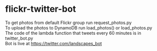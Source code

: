 # flickr-twitter-bot <br/>
To get photos from default Flickr group run request_photos.py <br/>
To upload the photos to DynamoDB run load_photos() or load_photos.py <br/>
The code of the lambda function that tweets every 60 minutes is in twitter_bot.py <br/>
Bot is live at https://twitter.com/landscapes_bot